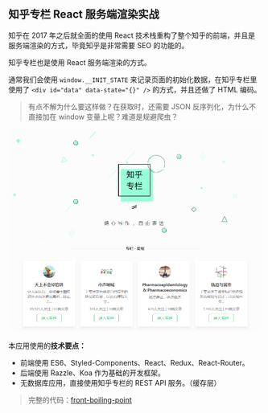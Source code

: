
## 知乎专栏 React 服务端渲染实战
知乎在 2017 年之后就全面的使用 React 技术栈重构了整个知乎的前端，并且是服务端渲染的方式，毕竟知乎是非常需要 SEO 的功能的。

知乎专栏也是使用 React 服务端渲染的方式。

通常我们会使用 `window.__INIT_STATE` 来记录页面的初始化数据，在知乎专栏里使用了 `<div id="data" data-state="{}" />` 的方式，并且还做了 HTML 编码。

> 有点不解为什么要这样做？在获取时，还需要 JSON 反序列化，为什么不直接加在 window 变量上呢？难道是规避爬虫？

![no-shadow](/../../image/20180707205440.png)

本应用使用的**技术要点：**
- 前端使用 ES6、Styled-Components、React、Redux、React-Router。
- 后端使用 Razzle、Koa 作为基础的开发框架。
- 无数据库应用，直接使用知乎专栏的 REST API 服务。（缓存层）

> 完整的代码：[front-boiling-point](https://github.com/Lizhooh/d/tree/master/demo/front-boiling-point)